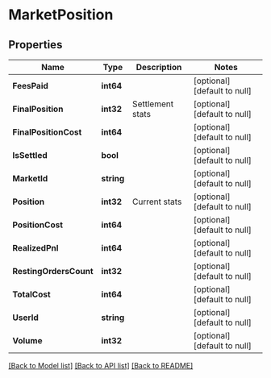 # MarketPosition

## Properties
Name | Type | Description | Notes
------------ | ------------- | ------------- | -------------
**FeesPaid** | **int64** |  | [optional] [default to null]
**FinalPosition** | **int32** | Settlement stats | [optional] [default to null]
**FinalPositionCost** | **int64** |  | [optional] [default to null]
**IsSettled** | **bool** |  | [optional] [default to null]
**MarketId** | **string** |  | [optional] [default to null]
**Position** | **int32** | Current stats | [optional] [default to null]
**PositionCost** | **int64** |  | [optional] [default to null]
**RealizedPnl** | **int64** |  | [optional] [default to null]
**RestingOrdersCount** | **int32** |  | [optional] [default to null]
**TotalCost** | **int64** |  | [optional] [default to null]
**UserId** | **string** |  | [optional] [default to null]
**Volume** | **int32** |  | [optional] [default to null]

[[Back to Model list]](../README.md#documentation-for-models) [[Back to API list]](../README.md#documentation-for-api-endpoints) [[Back to README]](../README.md)

